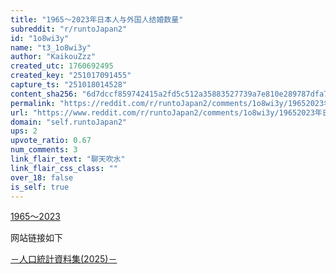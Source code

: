 ```yaml
---
title: "1965～2023年日本人与外国人结婚数量"
subreddit: "r/runtoJapan2"
id: "1o8wi3y"
name: "t3_1o8wi3y"
author: "KaikouZzz"
created_utc: 1760692495
created_key: "251017091455"
capture_ts: "251018014528"
content_sha256: "6d7dccf859742415a2fd5c512a35883527739a7e810e289787dfa73b1850bfc9"
permalink: "https://reddit.com/r/runtoJapan2/comments/1o8wi3y/19652023年日本人与外国人结婚数量/"
url: "https://www.reddit.com/r/runtoJapan2/comments/1o8wi3y/19652023年日本人与外国人结婚数量/"
domain: "self.runtoJapan2"
ups: 2
upvote_ratio: 0.67
num_comments: 3
link_flair_text: "聊天吹水"
link_flair_css_class: ""
over_18: false
is_self: true
---
```


[1965～2023](https://preview.redd.it/xfbbri3f2nvf1.png?width=1145&format=png&auto=webp&s=6d176f390451d3e56c40b8644f0f0420cf419f1f)

网站链接如下

[－人口統計資料集(2025)－](https://www.ipss.go.jp/syoushika/tohkei/Popular/P_Detail2025.asp?fname=T06-17.htm)
